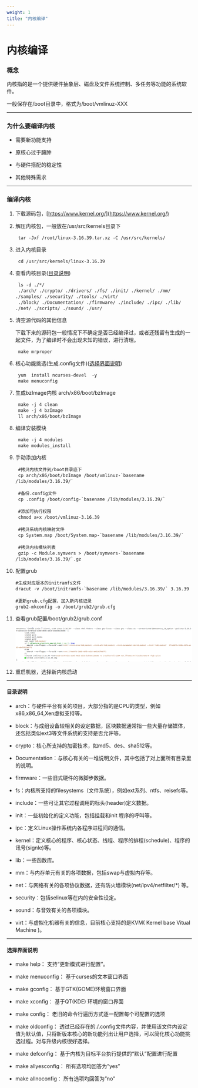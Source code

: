 ```yaml
---
weight: 1
title: "内核编译"
---
```


# 内核编译

### 概念

内核指的是一个提供硬件抽象层、磁盘及文件系统控制、多任务等功能的系统软件。

一般保存在/boot目录中，格式为/boot/vmlinuz-XXX

***

### 为什么要编译内核

* 需要新功能支持

* 原核心过于臃肿

* 与硬件搭配的稳定性

* 其他特殊需求

***

### 编译内核

1. 下载源码包，[https://www.kernel.org/](https://www.kernel.org/)

2. 解压内核包，一般放在/usr/src/kernels目录下

		tar -Jxf /root/linux-3.16.39.tar.xz -C /usr/src/kernels/


3. 进入内核目录

		cd /usr/src/kernels/linux-3.16.39

4. 查看内核目录([目录说明](#1))
		
		ls -d ./*/
		./arch/ ./crypto/ ./drivers/ ./fs/ ./init/ ./kernel/ ./mm/ ./samples/ ./security/ ./tools/ ./virt/
		./block/ ./Documentation/ ./firmware/ ./include/ ./ipc/ ./lib/ ./net/ ./scripts/ ./sound/ ./usr/

5. 清空源代码的其他信息
	
	下载下来的源码包一般情况下不确定是否已经编译过，或者还残留有生成的一起文件，为了编译时不会出现未知的错误，进行清理。

		make mrproper

6. 核心功能挑选(生成.config文件)([选择界面说明](#2))

		yum  install ncurses-devel  -y
		make menuconfig 

7. 生成bzImage内核 arch/x86/boot/bzImage

		make -j 4 clean
		make -j 4 bzImage
		ll arch/x86/boot/bzImage

8. 编译安装模块

		make -j 4 modules
		make modules_install

9. 手动添加内核
		
		#拷贝内核文件到/boot目录底下
		cp arch/x86/boot/bzImage /boot/vmlinuz-`basename /lib/modules/3.16.39/`
	
		#备份.config文件
		cp .config /boot/config-`basename /lib/modules/3.16.39/`
	
		#添加可执行权限
		chmod a+x /boot/vmlinuz-3.16.39
	
		#拷贝系统内核映射文件
		cp System.map /boot/System.map-`basename /lib/modules/3.16.39/`
	
		#拷贝内核模块列表
		gzip -c Module.symvers > /boot/symvers-`basename /lib/modules/3.16.39/`.gz

10. 配置grub

		#生成对应版本的initramfs文件
		dracut -v /boot/initramfs-`basename /lib/modules/3.16.39/` 3.16.39
	
		#更新grub.cfg配置，加入新内核记录
		grub2-mkconfig -o /boot/grub2/grub.cfg 

11. 查看grub配置/boot/grub2/grub.conf

	![image](grub-conf.png)

12. 重启机器，选择新内核启动

***

<h4 id="1">目录说明</h4>

* arch：与硬件平台有关的项目，大部分指的是CPU的类型，例如x86,x86_64,Xen虚拟支持等。

* block：与成组设备较相关的设定数据，区块数据通常指一些大量存储媒体，还包括类似ext3等文件系统的支持是否允许等。

* crypto：核心所支持的加密技术，如md5、des、sha512等。

* Documentation：与核心有关的一堆说明文件，其中包括了对上面所有目录里的说明。

* firmware：一些旧式硬件的微脚步数据。

* fs：内核所支持的filesystems（文件系统），例如ext系列、ntfs、reisefs等。

* include：一些可让其它过程调用的标头(header)定义数据。

* init：一些初始化的定义功能，包括挂载和init 程序的呼叫等。

* ipc：定义Linux操作系统内各程序进程间的通信。

* kernel：定义核心的程序、核心状态、线程、程序的排程(schedule)、程序的讯号(signle)等。

* lib：一些函数库。

* mm：与内存单元有关的各项数据，包括swap与虚拟内存等。

* net：与网络有关的各项协议数据，还有防火墙模块(net/ipv4/netfilter/*) 等。

* security：包括selinux等在内的安全性设定。

* sound：与音效有关的各项模块。

* virt：与虚拟化机器有关的信息，目前核心支持的是KVM( Kernel base Vitual Machine )。

***

<h4 id="2">选择界面说明</h4>

* make help：        支持“更新模式进行配置”。

* make menuconfig：     基于curses的文本窗口界面

* make gconfig：       基于GTK(GOME)环境窗口界面

* make xconfig：       基于QT(KDE) 环境的窗口界面

* make config：       老旧的命令行遍历方式逐一配置每个可配置的选项

* make oldconfig：   透过已经存在的./.config文件内容，并使用该文件内设定值为默认值，只将新版本核心的新功能列出让用户选择，可以简化核心功能挑选过程。对与升级内核很好选择。

* make defconfig：     基于内核为目标平台执行提供的“默认”配置进行配置

* make allyesconfig：    所有选项均回答为”yes”

* make allnoconfig：    所有选项均回答为”no”